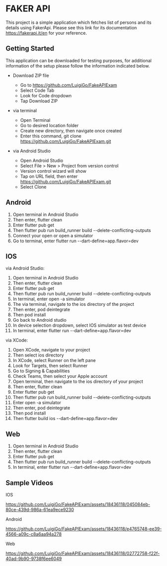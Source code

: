 # FAKER API

This project is a simple application which fetches list of persons and its details using FakerApi.
Please see this link for its documentation https://fakerapi.it/en for your reference.

## Getting Started
This application can be downloaded for testing purposes, for additional information of the setup
please follow the information indicated below.

* Download ZIP file
    * Go to https://github.com/LuigiGo/FakeAPIExam
    * Select Code Tab
    * Look for Code dropdown
    * Tap Download ZIP

* via terminal
    * Open Terminal
    * Go to desired location folder
    * Create new directory, then navigate once created
    * Enter this command, git clone https://github.com/LuigiGo/FakeAPIExam.git

* via Android Studio
    * Open Android Studio
    * Select File > New > Project from version control
    * Version control wizard will show
    * Tap on URL field, then enter https://github.com/LuigiGo/FakeAPIExam.git
    * Select Clone

## Android
1. Open terminal in Android Studio
2. Then enter, flutter clean
3. Enter flutter pub get
4. Then flutter pub run build_runner build --delete-conflicting-outputs
5. Connect your open or open a simulator
6. Go to terminal, enter flutter run --dart-define=app.flavor=dev

## IOS
via Android Studio:
1. Open terminal in Android Studio
2. Then enter, flutter clean
3. Enter flutter pub get
4. Then flutter pub run build_runner build --delete-conflicting-outputs
5. In terminal, enter open -a simulator
6. The via terminal, navigate to the ios directory of the project
7. Then enter, pod deintegrate
8. Then pod install
9. Go back to Android studio
10. In device selection dropdown, select IOS simulator as test device
11. In terminal, enter flutter run --dart-define=app.flavor=dev

via XCode:
1. Open XCode, navigate to your project
2. Then select ios directory
3. In XCode, select Runner on the left pane
4. Look for Targets, then select Runner
5. Go to Signing & Capabilities
6. Check Teams, then select your Apple account
7. Open terminal, then navigate to the ios directory of your project
8. Then enter, flutter clean
9. Enter flutter pub get
10. Then flutter pub run build_runner build --delete-conflicting-outputs
11. Enter open -a simulator
12. Then enter, pod deintegrate
13. Then pod install
14. Then flutter build ios --dart-define=app.flavor=dev

## Web
1. Open terminal in Android Studio
2. Then enter, flutter clean
3. Enter flutter pub get
4. Then flutter pub run build_runner build --delete-conflicting-outputs
5. In terminal, enter flutter run --dart-define=app.flavor=dev

## Sample Videos
IOS

https://github.com/LuigiGo/FakeAPIExam/assets/18436118/045084eb-80ce-439d-986a-61ea9ece9230


Android

https://github.com/LuigiGo/FakeAPIExam/assets/18436118/e4765748-ee39-4566-a09c-c8a6aa94a278


Web

https://github.com/LuigiGo/FakeAPIExam/assets/18436118/02772758-f22f-40ad-9b90-9738f6ee6049


